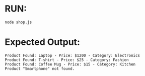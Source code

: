 # RUN:
    node shop.js
# Expected Output:
    Product Found: Laptop - Price: $1200 - Category: Electronics
    Product Found: T-shirt - Price: $25 - Category: Fashion
    Product Found: Coffee Mug - Price: $15 - Category: Kitchen
    Product "Smartphone" not found.
